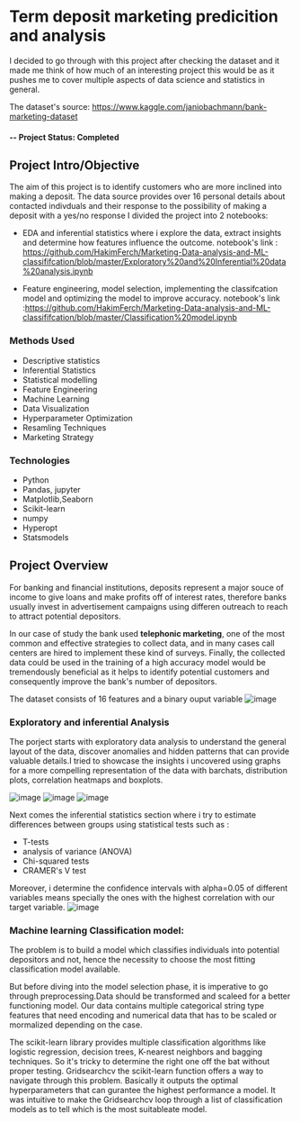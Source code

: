 # Term deposit marketing predicition and analysis
I decided to go through with this project after checking the dataset and it made me think of how much of an interesting project this would be as it pushes me to cover multiple aspects
of data science and statistics in general.

The dataset's source: https://www.kaggle.com/janiobachmann/bank-marketing-dataset

#### -- Project Status: Completed

## Project Intro/Objective

The aim of this project is to identify customers who are more inclined into making a deposit. The data source provides over 16 personal details about contacted indivduals and their response to the possibility of making a deposit with a yes/no response
I divided the project into 2 notebooks:
* EDA and inferential statistics where i explore the data, extract insights and determine how features influence the outcome. 
notebook's link : https://github.com/HakimFerch/Marketing-Data-analysis-and-ML-classififcation/blob/master/Exploratory%20and%20Inferential%20data%20analysis.ipynb

* Feature engineering, model selection, implementing the classifcation model and optimizing the model to improve accuracy.
notebook's link :https://github.com/HakimFerch/Marketing-Data-analysis-and-ML-classififcation/blob/master/Classification%20model.ipynb

### Methods Used

* Descriptive statistics
* Inferential Statistics
* Statistical modelling
* Feature Engineering
* Machine Learning
* Data Visualization
* Hyperparameter Optimization
* Resamling Techniques
* Marketing Strategy

### Technologies

* Python
* Pandas, jupyter
* Matplotlib,Seaborn
* Scikit-learn 
* numpy
* Hyperopt
* Statsmodels

## Project Overview

For banking and financial institutions, deposits represent a major souce of income to give loans and make profits off of interest rates, therefore banks usually invest in advertisement campaigns using differen outreach to reach 
to attract potential depositors.

In our case of study the bank used **telephonic marketing**, one of the most common and effective strategies to collect data, and in many cases call centers are hired to implement these kind of surveys. 
Finally, the collected data could be used in the training of a high accuracy model would be tremendously beneficial as it helps to identify potential customers and consequently improve the bank's number of depositors.

The dataset consists of 16 features and a binary ouput variable
![image](https://user-images.githubusercontent.com/60581207/119861551-d003e000-bf17-11eb-9a9d-fde85de606df.png)

### Exploratory and inferential Analysis
 
 The porject starts with exploratory data analysis to understand the general layout of the data, discover anomalies and hidden patterns that can provide valuable details.I tried to showcase the insights i uncovered using graphs for a more compelling representation of the data with barchats, distribution plots, correlation heatmaps and boxplots.
 
 ![image](https://user-images.githubusercontent.com/60581207/119907190-065d5180-bf50-11eb-8008-158f19be87b9.png) ![image](https://user-images.githubusercontent.com/60581207/119907465-a31fef00-bf50-11eb-83d9-df7166247318.png)
![image](https://user-images.githubusercontent.com/60581207/119907834-791afc80-bf51-11eb-862f-c79e579bd5b8.png)



 Next comes the inferential statistics section where i try to estimate differences between groups using statistical tests such as :
* T-tests 
* analysis of variance (ANOVA)
* Chi-squared tests
* CRAMER's V test

Moreover, i determine the confidence intervals with alpha=0.05 of different variables means specially the ones with the highest correlation with our target variable.
![image](https://user-images.githubusercontent.com/60581207/119908866-db74fc80-bf53-11eb-99fb-46cc8e83b4cb.png)

### Machine learning Classification model:

The problem is to build a model which classifies individuals into potential depositors and not, hence the necessity to choose the most fitting classification model available.

But before diving into the model selection phase, it is imperative to go through preprocessing.Data should be transformed and scaleed for a better functioning model. 
Our data contains multiple categorical string type features that need encoding and numerical data that has to be scaled or mormalized depending on the case.

The scikit-learn library provides multiple classification algorithms like logistic regression, decision trees, K-nearest neighbors and bagging techniques. So it's tricky to determine the right one off the bat without proper testing. Gridsearchcv the scikit-learn function offers a way to navigate through this problem. Basically it outputs the optimal hyperparameters that can gurantee the highest performance a model. It was intuitive to make the Gridsearchcv loop through a list of classification models as to tell which is the most suitableate model.

























